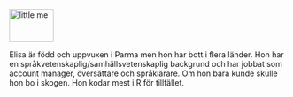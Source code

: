 <main>
<div class= "site-byline">
<img src="img/eli3.jpg" alt="little me" width="80" height="60"/>

 <p>Elisa är född och uppvuxen i Parma men hon har bott i flera länder.
     Hon har en språkvetenskaplig/samhällsvetenskaplig backgrund
 och har jobbat som account manager, översättare och språklärare.
Om hon bara kunde skulle hon bo i skogen.
Hon kodar mest i R för tillfället. </p>

</div>
</main>
